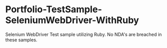 # Portfolio-TestSample-SeleniumWebDriver-WithRuby
Selenium WebDriver Test sample utilizing Ruby. No NDA's are breached in these samples.
